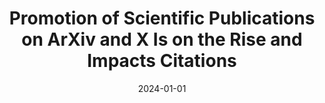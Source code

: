 ---
title: "Promotion of Scientific Publications on ArXiv and X Is on the Rise and Impacts Citations"
collection: publications
date: 2024-01-01
year: 2024
venue: 'preprint'
paperurl: 'https://arxiv.org/abs/2401.11116'
resourceslug: code
authors: 'Ch. Bagchi, E. Malmi, P.A. Grabowicz'
---